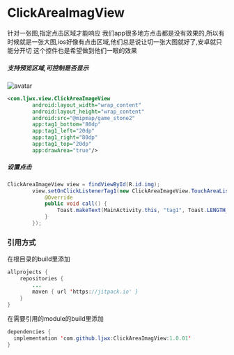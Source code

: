 # ClickAreaImagView

针对一张图,指定点击区域才能响应
我们app很多地方点击都是没有效果的,所以有时候就是一张大图,ios好像有点击区域,他们总是说让切一张大图就好了,安卓就只能分开切
这个控件也是希望做到他们一眼的效果
##### 支持预览区域,可控制是否显示
![avatar](https://github.com/ljwx/Image/blob/master/ClickAreaImageView.png)
```xml
<com.ljwx.view.ClickAreaImageView
        android:layout_width="wrap_content"
        android:layout_height="wrap_content"
        android:src="@mipmap/game_stone2"
        app:tag1_bottom="80dp"
        app:tag1_left="20dp"
        app:tag1_right="80dp"
        app:tag1_top="20dp"
        app:drawArea="true"/>
```
##### 设置点击
```java
ClickAreaImageView view = findViewById(R.id.img);
        view.setOnClickListenerTag1(new ClickAreaImageView.TouchAreaListener() {
            @Override
            public void call() {
                Toast.makeText(MainActivity.this, "tag1", Toast.LENGTH_SHORT).show();
            }
        });
 ```
### 引用方式
在根目录的build里添加
```java
allprojects {
	repositories {
		...
		maven { url 'https://jitpack.io' }
	}
}
  ```
  在需要引用的module的build里添加
  ```java
 dependencies {
	implementation 'com.github.ljwx:ClickAreaImagView:1.0.01'
}
  ```

